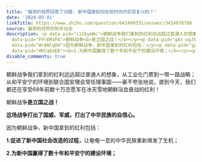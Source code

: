 ```yaml
---
title: '猫哥的视界回答了问题: 新中国是如何在短时间内实现复兴的？'
date: '2024-03-01'
linkTitle: https://www.zhihu.com/question/641499331/answer/3414978780
source: 猫哥的视界的知乎动态
description: <p data-pid="i1tbymNc">朝鲜战争我们拿到的红利远远超过普通人的想象，从工业化门票到一带一路战略；从和平安宁的环境到联合国安理会常任理事国——豪不夸张地说，直到今天，我们都还在享受68年前数十万志愿军在冰天雪地朝鲜浴血奋战的红利！</p><p
  data-pid="FPrEMiPA">朝鲜战争<b>是立国之战！</b></p><p data-pid="gAt-ogJt"><b>这场战争打出了国威、军威，打出了中华民族的自信心。</b></p><p
  data-pid="WrANlqOd">因为朝鲜战争，新中国拿到的红利包括：</p><p data-pid="g2XRDNCC"><b>1.促进了新中国社会改造的过程，</b>让奄奄一息的中华民族重新焕发了生机；</p><p
  data-pid="HHCqGoED"><b>2.为新中国赢得了数十年和平安宁的建设环境；</b></p><p ...
disable_comments: true
---
```

<p data-pid="i1tbymNc">朝鲜战争我们拿到的红利远远超过普通人的想象，从工业化门票到一带一路战略；从和平安宁的环境到联合国安理会常任理事国——豪不夸张地说，直到今天，我们都还在享受68年前数十万志愿军在冰天雪地朝鲜浴血奋战的红利！</p><p data-pid="FPrEMiPA">朝鲜战争<b>是立国之战！</b></p><p data-pid="gAt-ogJt"><b>这场战争打出了国威、军威，打出了中华民族的自信心。</b></p><p data-pid="WrANlqOd">因为朝鲜战争，新中国拿到的红利包括：</p><p data-pid="g2XRDNCC"><b>1.促进了新中国社会改造的过程，</b>让奄奄一息的中华民族重新焕发了生机；</p><p data-pid="HHCqGoED"><b>2.为新中国赢得了数十年和平安宁的建设环境；</b></p><p ...